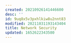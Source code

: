 ```yaml
---
created: 20210926141446600
desc: ''
id: 9uq8x5v3pxhlkiw8u2nnt83
modified: 20211031193143404
title: Network Security
updated: 1652622343580
---
```

   

